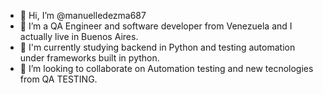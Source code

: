 - 👋 Hi, I’m @manuelledezma687
- 👀 I’m a QA Engineer and software developer from Venezuela and I actually live in Buenos Aires.
- 🌱 I'm currently studying backend in Python and testing automation under frameworks built in python.
- 💞️ I’m looking to collaborate on Automation testing and new tecnologies from QA TESTING.


<!---
manuelledezma687/manuelledezma687 is a ✨ special ✨ repository because its `README.md` (this file) appears on your GitHub profile.
You can click the Preview link to take a look at your changes.
--->

